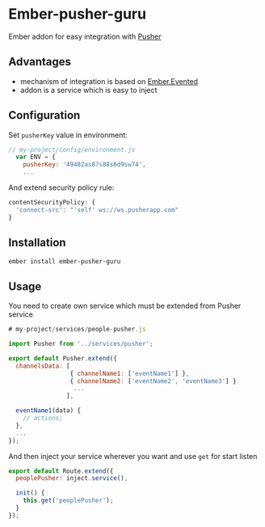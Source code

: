 # Ember-pusher-guru

Ember addon for easy integration with [Pusher](https://pusher.com/)

## Advantages

- mechanism of integration is based on [Ember.Evented](http://emberjs.com/api/classes/Ember.Evented.html)
- addon is a service which is easy to inject

## Configuration

Set `pusherKey` value in environment:
```javascript
// my-project/config/environment.js
  var ENV = {
    pusherKey: '49482as87s88s6d9sw74',
    ...
```

And extend security policy rule:
```javascript
contentSecurityPolicy: {
  'connect-src': "'self' ws://ws.pusherapp.com"
}
```

## Installation
```bash
ember install ember-pusher-guru
```

## Usage

You need to create own service which must be extended from Pusher service

```javascript
# my-project/services/people-pusher.js

import Pusher from '../services/pusher';

export default Pusher.extend({
  channelsData: [
                 { channelName1: ['eventName1'] },
                 { channelName2: ['eventName2', 'eventName3'] }
                  ...
                ],

  eventName1(data) {
    // actions;
  },
  ...
});
```

And then inject your service wherever you want and use `get` for start listen
```javascript
export default Route.extend({
  peoplePusher: inject.service(),

  init() {
    this.get('peoplePusher');
  }
});
```
